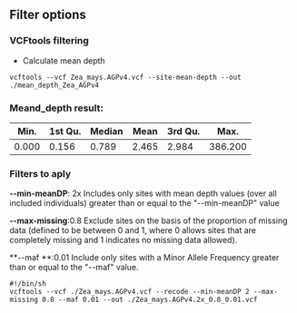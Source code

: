 ## Filter options

### VCFtools filtering

- Calculate mean depth
```
vcftools --vcf Zea_mays.AGPv4.vcf --site-mean-depth --out ./mean_depth_Zea_AGPv4
```
### Meand_depth result:
|Min. |1st Qu.  |Median   | Mean |3rd Qu.    |Max. |
|-----|---------|---------|------|-----------|-----|
|0.000|   0.156 | 0.789   |2.465 | 2.984      |386.200 |

###  Filters to aply
**--min-meanDP**: 2x
Includes only sites with mean depth values (over all included individuals) greater than or equal to the "--min-meanDP" value 

**--max-missing**:0.8
Exclude sites on the basis of the proportion of missing data (defined to be between 0 and 1, where 0 allows sites that are completely missing and 1 indicates no missing data allowed).

**--maf **:0.01
Include only sites with a Minor Allele Frequency greater than or equal to the "--maf" value.

```
#!/bin/sh
vcftools --vcf ./Zea_mays.AGPv4.vcf --recode --min-meanDP 2 --max-missing 0.8 --maf 0.01 --out ./Zea_mays.AGPv4.2x_0.8_0.01.vcf 
```

